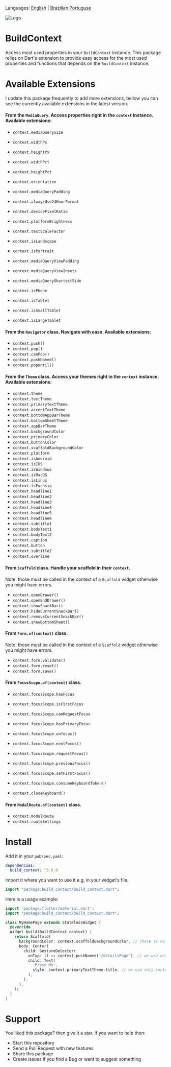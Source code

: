 Languages: [English](README.md) | [Brazilian Portuguse](README-pt-BR.md)

![Logo](resources/logo.png)

# BuildContext

Access most used properties in your `BuildContext` instance.
This package relies on Dart's extension to provide easy access for the most used properties and functions that depends on the `BuildContext` instance.

# Available Extensions
I update this package frequently to add more extensions, 
bellow you can see the currently available extensions in the latest version.

#### From the `MediaQuery`. Access properties right in the `context` instance. Available extensions:

* `context.mediaQuerySize`
* `context.widthPx`
* `context.heightPx`
* `context.widthPct`
* `context.heightPct`
* `context.orientation`
* `context.mediaQueryPadding`
* `context.alwaysUse24HourFormat`
* `context.devicePixelRatio`
* `context.platformBrightness`
* `context.textScaleFactor`
* `context.isLandscape`
* `context.isPortrait`
* `context.mediaQueryViewPadding`
* `context.mediaQueryViewInsets`
* `context.mediaQueryShortestSide`


* `context.isPhone`
* `context.isTablet`
* `context.isSmallTablet`
* `context.isLargeTablet`

#### From the `Navigator` class. Navigate with ease. Available extensions:

* `context.push()`
* `context.pop()`
* `context.canPop()`
* `context.pushNamed()`
* `context.popUntil()`

#### From the `Theme` class. Access your themes right in the `context` instance. Available extensions:

* `context.theme`
* `context.textTheme`
* `context.primaryTextTheme`
* `context.accentTextTheme`
* `context.bottomAppBarTheme`
* `context.bottomSheetTheme`
* `context.appBarTheme`
* `context.backgroundColor`
* `context.primaryColor`
* `context.buttonColor`
* `context.scaffoldBackgroundColor`
* `context.platform`
* `context.isAndroid`
* `context.isIOS`
* `context.isWindows`
* `context.isMacOS`
* `context.isLinux`
* `context.isFuchsia`
* `context.headline1`
* `context.headline2`
* `context.headline3`
* `context.headline4`
* `context.headline5`
* `context.headline6`
* `context.subtitle1`
* `context.bodyText1`
* `context.bodyText2`
* `context.caption`
* `context.button`
* `context.subtitle2`
* `context.overline`

#### From `Scaffold` class. Handle your scaffold in their `context`. 
Note: those must be called in the context of a `Scaffold` widget otherwise you might have errors.

* `context.openDrawer()`
* `context.openEndDrawer()`
* `context.showSnackBar()`
* `context.hideCurrentSnackBar()`
* `context.removeCurrentSnackBar()`
* `context.showBottomSheet()`

#### From `Form.of(context)` class.
Note: those must be called in the context of a `Scaffold` widget otherwise you might have errors.

* `context.form.validate()`
* `context.form.reset()`
* `context.form.save()`

#### From `FocusScope.of(context)` class.

* `context.focusScope.hasFocus`
* `context.focusScope.isFirstFocus`
* `context.focusScope.canRequestFocus`
* `context.focusScope.hasPrimaryFocus`

* `context.focusScope.unfocus()`
* `context.focusScope.nextFocus()`
* `context.focusScope.requestFocus()`
* `context.focusScope.previousFocus()`
* `context.focusScope.setFirstFocus()`
* `context.focusScope.consumeKeyboardToken()`
* `context.closeKeyboard()`

#### From `ModalRoute.of(context)` class.

* `context.modalRoute`
* `context.routeSettings`

# Install

Add it in your `pubspec.yaml`:

````yaml
dependencies:
  build_context: ^3.0.0
````

Import it where you want to use it e.g, in your widget's file.

```dart
import "package:build_context/build_context.dart";
```

Here is a usage example:

```dart
import 'package:flutter/material.dart';
import "package:build_context/build_context.dart";

class MyHomePage extends StatelessWidget {
  @override
  Widget build(BuildContext context) {
    return Scaffold(
      backgroundColor: context.scaffoldBackgroundColor, // There is no Theme.of(context)
      body: Center(
        child: GestureDetector(
          onTap: () => context.pushNamed('/detailsPage'), // we use only context not Navigator.of(context)
          child: Text(
            'Press Me',
            style: context.primaryTextTheme.title, // we use only context not Theme.of(context)
          ),
        ),
      ),
    );
  }
}
```

# Support
You liked this package? then give it a star. If you want to help then:

* Start this repository
* Send a Pull Request with new features
* Share this package
* Create issues if you find a Bug or want to suggest something